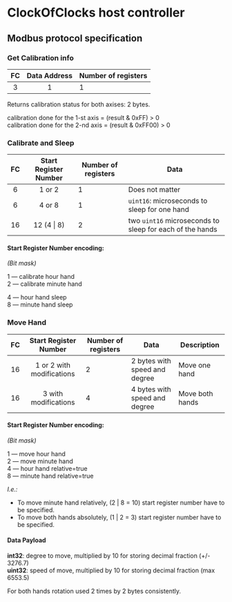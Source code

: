 # ClockOfClocks host controller


## Modbus protocol specification


### Get Calibration info

| FC    | Data Address | Number of registers | 
| :---: | :---: | --- |
| 3     | 1     | 1   |


Returns calibration status for both axises: 2 bytes.

calibration done for the 1-st axis = (result & 0xFF) > 0  
calibration done for the 2-nd axis = (result & 0xFF00) > 0  


### Calibrate and Sleep 


| FC    | Start Register Number | Number of registers | Data |
| :---: | :---: | --- | --- |
| 6     | 1 or 2 | 1   | Does not matter | 
| 6     | 4 or 8 | 1   | `uint16`: microseconds to sleep for one hand | 
| 16    | 12 (4 &#124; 8) | 2   | two `uint16` microseconds to sleep for each of the hands |

#### Start Register Number encoding:
_(Bit mask)_

1 — calibrate hour hand   
2 — calibrate minute hand  

4 — hour hand sleep  
8 — minute hand sleep  


### Move Hand

| FC    | Start Register Number | Number of registers | Data | Description | 
| :---: | :---: | --- | --- | --- |
| 16     | 1 or 2 with modifications | 2   | 2 bytes with speed and degree | Move one hand |
| 16     | 3  with modifications | 4   | 4 bytes with speed and degree | Move both hands |
 

#### Start Register Number encoding:
_(Bit mask)_

1 — move hour hand  
2 — move minute hand  
4 — hour hand relative=true  
8 — minute hand relative=true  


_I.e.:_ 
* To move minute hand relatively, (2 | 8 = 10) start register number have to be specified.
* To move both hands absolutely, (1 | 2 = 3) start register number have to be specified.

#### Data Payload

**int32**: degree to move, multiplied by 10 for storing decimal fraction (+/- 3276.7)  
**uint32**: speed of move, multiplied by 10 for storing decimal fraction (max 6553.5)

For both hands rotation used 2 times by 2 bytes consistently. 



